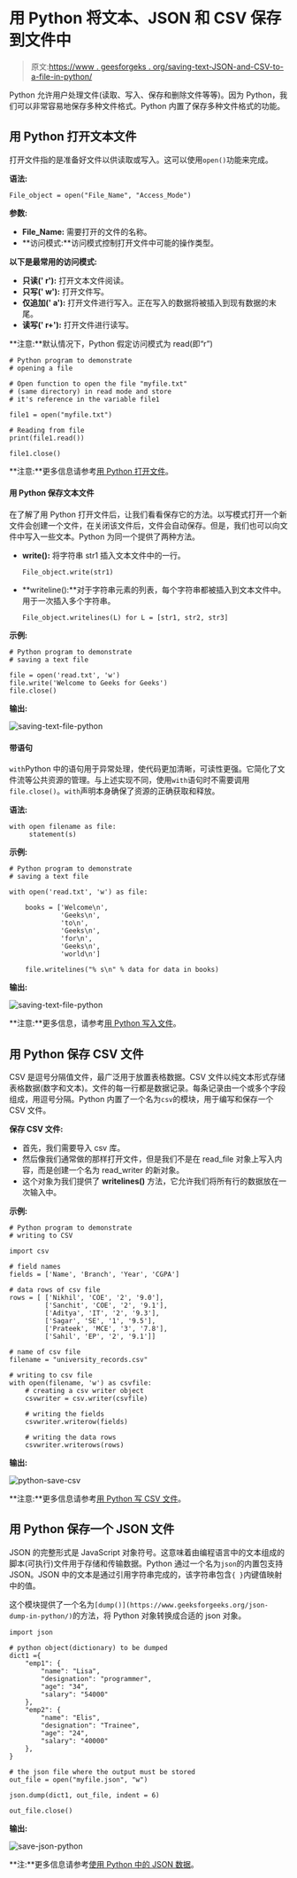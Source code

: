 # 用 Python 将文本、JSON 和 CSV 保存到文件中

> 原文:[https://www . geesforgeks . org/saving-text-JSON-and-CSV-to-a-file-in-python/](https://www.geeksforgeeks.org/saving-text-json-and-csv-to-a-file-in-python/)

Python 允许用户处理文件(读取、写入、保存和删除文件等等)。因为 Python，我们可以非常容易地保存多种文件格式。Python 内置了保存多种文件格式的功能。

## 用 Python 打开文本文件

打开文件指的是准备好文件以供读取或写入。这可以使用`open()`功能来完成。

**语法:**

```
File_object = open("File_Name", "Access_Mode")

```

**参数:**

*   **File_Name:** 需要打开的文件的名称。
*   **访问模式:**访问模式控制打开文件中可能的操作类型。

**以下是最常用的访问模式:**

*   **只读(' r'):** 打开文本文件阅读。
*   **只写(' w'):** 打开文件写。
*   **仅追加(' a'):** 打开文件进行写入。正在写入的数据将被插入到现有数据的末尾。
*   **读写(' r+'):** 打开文件进行读写。

**注意:**默认情况下，Python 假定访问模式为 read(即“r”)

```
# Python program to demonstrate 
# opening a file 

# Open function to open the file "myfile.txt"   
# (same directory) in read mode and store 
# it's reference in the variable file1 

file1 = open("myfile.txt") 

# Reading from file 
print(file1.read()) 

file1.close() 
```

**注意:**更多信息请参考[用 Python 打开文件](https://www.geeksforgeeks.org/open-a-file-in-python/)。

#### 用 Python 保存文本文件

在了解了用 Python 打开文件后，让我们看看保存它的方法。以写模式打开一个新文件会创建一个文件，在关闭该文件后，文件会自动保存。但是，我们也可以向文件中写入一些文本。Python 为同一个提供了两种方法。

*   **write():** 将字符串 str1 插入文本文件中的一行。

    ```
    File_object.write(str1)
    ```

*   **writeline():**对于字符串元素的列表，每个字符串都被插入到文本文件中。用于一次插入多个字符串。

    ```
    File_object.writelines(L) for L = [str1, str2, str3] 
    ```

**示例:**

```
# Python program to demonstrate
# saving a text file

file = open('read.txt', 'w')
file.write('Welcome to Geeks for Geeks')
file.close()
```

**输出:**

![saving-text-file-python](img/e0b839ad8ae66f22d11548689b55a1ef.png)

#### 带语句

`with`Python 中的语句用于异常处理，使代码更加清晰，可读性更强。它简化了文件流等公共资源的管理。与上述实现不同，使用`with`语句时不需要调用`file.close()`。`with`声明本身确保了资源的正确获取和释放。

**语法:**

```
with open filename as file:
     statement(s)
```

**示例:**

```
# Python program to demonstrate
# saving a text file

with open('read.txt', 'w') as file:

    books = ['Welcome\n', 
             'Geeks\n', 
             'to\n', 
             'Geeks\n',
             'for\n', 
             'Geeks\n', 
             'world\n']

    file.writelines("% s\n" % data for data in books)
```

**输出:**

![saving-text-file-python](img/825b4fa1a703fc964ad6229322cbc79b.png)

**注意:**更多信息，请参考[用 Python 写入文件](https://www.geeksforgeeks.org/writing-to-file-in-python/)。

## 用 Python 保存 CSV 文件

CSV 是逗号分隔值文件，最广泛用于放置表格数据。CSV 文件以纯文本形式存储表格数据(数字和文本)。文件的每一行都是数据记录。每条记录由一个或多个字段组成，用逗号分隔。Python 内置了一个名为`csv`的模块，用于编写和保存一个 CSV 文件。

**保存 CSV 文件:**

*   首先，我们需要导入 csv 库。
*   然后像我们通常做的那样打开文件，但是我们不是在 read_file 对象上写入内容，而是创建一个名为 read_writer 的新对象。
*   这个对象为我们提供了 **writelines()** 方法，它允许我们将所有行的数据放在一次输入中。

**示例:**

```
# Python program to demonstrate 
# writing to CSV 

import csv  

# field names  
fields = ['Name', 'Branch', 'Year', 'CGPA']  

# data rows of csv file  
rows = [ ['Nikhil', 'COE', '2', '9.0'],  
         ['Sanchit', 'COE', '2', '9.1'],  
         ['Aditya', 'IT', '2', '9.3'],  
         ['Sagar', 'SE', '1', '9.5'],  
         ['Prateek', 'MCE', '3', '7.8'],  
         ['Sahil', 'EP', '2', '9.1']]  

# name of csv file  
filename = "university_records.csv"

# writing to csv file  
with open(filename, 'w') as csvfile:  
    # creating a csv writer object  
    csvwriter = csv.writer(csvfile)  

    # writing the fields  
    csvwriter.writerow(fields)  

    # writing the data rows  
    csvwriter.writerows(rows)
```

**输出:**

![python-save-csv](img/873df104c3dfda61405ae1f50ebd4406.png)

**注意:**更多信息请参考[用 Python 写 CSV 文件](https://www.geeksforgeeks.org/writing-csv-files-in-python/)。

## 用 Python 保存一个 JSON 文件

JSON 的完整形式是 JavaScript 对象符号。这意味着由编程语言中的文本组成的脚本(可执行)文件用于存储和传输数据。Python 通过一个名为`json`的内置包支持 JSON。JSON 中的文本是通过引用字符串完成的，该字符串包含`{ }`内键值映射中的值。

这个模块提供了一个名为`[dump()](https://www.geeksforgeeks.org/json-dump-in-python/)`的方法，将 Python 对象转换成合适的 json 对象。

```
import json 

# python object(dictionary) to be dumped 
dict1 ={ 
    "emp1": { 
        "name": "Lisa", 
        "designation": "programmer", 
        "age": "34", 
        "salary": "54000"
    }, 
    "emp2": { 
        "name": "Elis", 
        "designation": "Trainee", 
        "age": "24", 
        "salary": "40000"
    }, 
} 

# the json file where the output must be stored 
out_file = open("myfile.json", "w") 

json.dump(dict1, out_file, indent = 6) 

out_file.close() 
```

**输出:**

![save-json-python](img/e3c3dcafea73403f38a264c3f48337b2.png)

**注:**更多信息请参考[使用 Python 中的 JSON 数据](https://www.geeksforgeeks.org/working-with-json-data-in-python/)。
